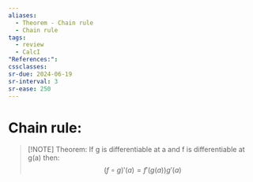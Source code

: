 ```yaml
---
aliases:
  - Theorem - Chain rule
  - Chain rule
tags:
  - review
  - CalcI
"References:": 
cssclasses:
sr-due: 2024-06-19
sr-interval: 3
sr-ease: 250
---
```

# Chain rule: 


> [!NOTE] Theorem: 
> If g is differentiable at a and f is differentiable at g(a) then: 
> $$
> (f\circ g)' (a) = f' (g(a))g'(a)
> $$


